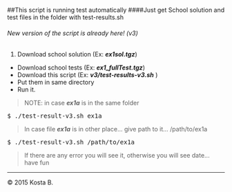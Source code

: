 ##This script is running test automatically
####Just get School solution and test files in the folder with test-results.sh
###### New version of the script is already here! (v3)


1. Download school solution (Ex: ***ex1sol.tgz***)
+ Download school tests (Ex: ***ex1_fullTest.tgz***)
+ Download this script (Ex: ***v3/test-results-v3.sh*** )
+ Put them in same directory 
+ Run it.


[1]: http://google.com/ "Google"

> NOTE: in case ***ex1a*** is in the same folder
<pre>
$ ./test-result-v3.sh ex1a
</pre>

>In case file ***ex1a*** is in other place... give path to it... /path/to/ex1a
<pre>
$ ./test-result-v3.sh /path/to/ex1a
</pre>

> If there are any error you will see it, otherwise you will see date... have fun


<hr>

<div class="footer copy-left">
        &copy; 2015 Kosta B.
</div>

